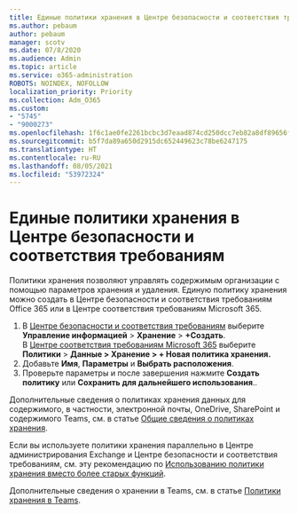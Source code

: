 ```yaml
---
title: Единые политики хранения в Центре безопасности и соответствия требованиям
ms.author: pebaum
author: pebaum
manager: scotv
ms.date: 07/8/2020
ms.audience: Admin
ms.topic: article
ms.service: o365-administration
ROBOTS: NOINDEX, NOFOLLOW
localization_priority: Priority
ms.collection: Adm_O365
ms.custom:
- "5745"
- "9000273"
ms.openlocfilehash: 1f6c1ae0fe2261bcbc3d7eaad874cd250dcc7eb82a8df89656fec9d5e60843ca
ms.sourcegitcommit: b5f7da89a650d2915dc652449623c78be6247175
ms.translationtype: HT
ms.contentlocale: ru-RU
ms.lasthandoff: 08/05/2021
ms.locfileid: "53972324"
---
```

# <a name="unified-retention-policies-in-the-security--compliance-center"></a>Единые политики хранения в Центре безопасности и соответствия требованиям

Политики хранения позволяют управлять содержимым организации с помощью параметров хранения и удаления. Единую политику хранения можно создать в Центре безопасности и соответствия требованиям Office 365 или в Центре соответствия требованиям Microsoft 365. 

1. В [Центре безопасности и соответствия требованиям](https://go.microsoft.com/fwlink/p/?linkid=2077143) выберите **Управление информацией** > **Хранение** > **+Создать**. <br/>
    В [Центре соответствия требованиям Microsoft 365](https://go.microsoft.com/fwlink/p/?linkid=2077149) выберите **Политики** > **Данные > Хранение > + Новая политика хранения.**
2. Добавьте **Имя**, **Параметры** и **Выбрать расположения**.
3. Проверьте параметры и после завершения нажмите **Создать политику** или **Сохранить для дальнейшего использования**..  
      
Дополнительные сведения о политиках хранения данных для содержимого, в частности, электронной почты, OneDrive, SharePoint и содержимого Teams, см. в статье [Общие сведения о политиках хранения](https://go.microsoft.com/fwlink/?linkid=2127785).  
    
Если вы используете политики хранения параллельно в Центре администрирования Exchange и Центре безопасности и соответствия требованиям, см. эту рекомендацию по [Использованию политики хранения вместо более старых функций](/microsoft-365/compliance/retention-policies#use-a-retention-policy-instead-of-older-features).  
    
Дополнительные сведения о хранении в Teams, см. в статье [Политики хранения в Teams](/microsoftteams/retention-policies).